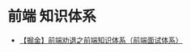 # 前端 知识体系

- [【掘金】前端劝退之前端知识体系（前端面试体系）](https://juejin.cn/post/6994657097220620319 '前端劝退之前端知识体系（前端面试体系')